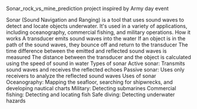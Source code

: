 Sonar_rock_vs_mine_prediction project inspired by Army day event


Sonar (Sound Navigation and Ranging) is a tool that uses sound waves to detect and locate objects underwater. It's used in a variety of applications, including oceanography, commercial fishing, and military operations. 
How it works
A transducer emits sound waves into the water 
If an object is in the path of the sound waves, they bounce off and return to the transducer 
The time difference between the emitted and reflected sound waves is measured 
The distance between the transducer and the object is calculated using the speed of sound in water 
Types of sonar 
Active sonar: Transmits sound waves and receives the reflected echoes
Passive sonar: Uses only receivers to analyze the reflected sound waves
Uses of sonar 
Oceanography: Mapping the seafloor, searching for shipwrecks, and developing nautical charts
Military: Detecting submarines
Commercial fishing: Detecting and locating fish
Safe diving: Detecting underwater hazards
